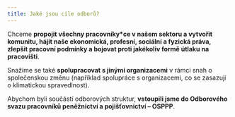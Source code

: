 ```yaml
---
title: Jaké jsou cíle odborů?
---
```

Chceme **propojit všechny pracovníky\*ce v našem sektoru a vytvořit komunitu, hájit naše ekonomická, profesní, sociální a fyzická práva, zlepšit pracovní podmínky a bojovat proti jakékoliv formě útlaku na pracovišti**.

Snažíme se také **spolupracovat s jinými organizacemi** v rámci snah o společenskou změnu (například spolupráce s organizacemi, co se zasazují o klimatickou spravedlnost).

Abychom byli součástí odborových struktur, **vstoupili jsme do Odborového svazu pracovníků peněžnictví a pojišťovnictví – OSPPP**.
